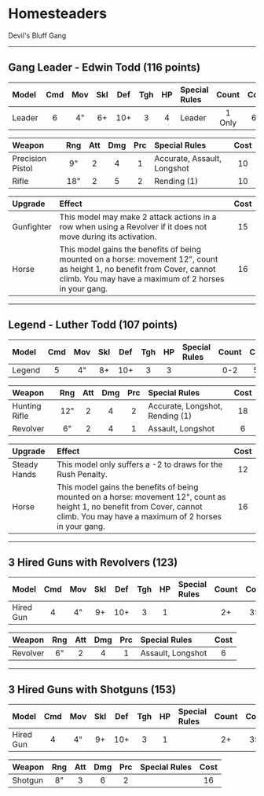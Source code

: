 # Homesteaders

Devil's Bluff Gang

---

## Gang Leader - Edwin Todd (116 points)

| Model      | Cmd | Mov | Skl | Def | Tgh | HP  | Special Rules      | Count  | Cost |
| :--------- | :-: | :-: | :-: | :-: | :-: | :-: | :----------------- | :----: | :--: |
| Leader     |  6  |  4" |  6+ | 10+ |  3  |  4  | Leader             | 1 Only | 65   |

| Weapon            | Rng | Att | Dmg | Prc | Special Rules                    | Cost |
| :---------------- | :-: | :-: | :-: | :-: | :------------------------------- | :--: |
| Precision Pistol  | 9"  |  2  |  4  |  1  | Accurate, Assault, Longshot      | 10   |
| Rifle             | 18" |  2  |  5  |  2  | Rending (1)                      | 10   |

| Upgrade | Effect | Cost |
| :------ | :----- | :--: |
| Gunfighter | This model may make 2 attack actions in a row when using a Revolver if it does not move during its activation. | 15 |
| Horse | This model gains the benefits of being mounted on a horse: movement 12", count as height 1, no benefit from Cover, cannot climb. You may have a maximum of 2 horses in your gang. | 16 |

---

## Legend - Luther Todd (107 points)

| Model      | Cmd | Mov | Skl | Def | Tgh | HP  | Special Rules      | Count  | Cost |
| :--------- | :-: | :-: | :-: | :-: | :-: | :-: | :----------------- | :----: | :--: |
| Legend     |  5  |  4" |  8+ | 10+ |  3  |  3  |                    | 0-2    | 55   |

| Weapon            | Rng | Att | Dmg | Prc | Special Rules                    | Cost |
| :---------------- | :-: | :-: | :-: | :-: | :------------------------------- | :--: |
| Hunting Rifle     | 12" |  2  |  4  |  2  | Accurate, Longshot, Rending (1)  | 18   |
| Revolver          | 6"  |  2  |  4  |  1  | Assault, Longshot                | 6    |

| Upgrade | Effect | Cost |
| :------ | :----- | :--: |
| Steady Hands | This model only suffers a -2 to draws for the Rush Penalty. | 12 |
| Horse | This model gains the benefits of being mounted on a horse: movement 12", count as height 1, no benefit from Cover, cannot climb. You may have a maximum of 2 horses in your gang. | 16 |

---

## 3 Hired Guns with Revolvers (123)

| Model      | Cmd | Mov | Skl | Def | Tgh | HP  | Special Rules      | Count  | Cost |
| :--------- | :-: | :-: | :-: | :-: | :-: | :-: | :----------------- | :----: | :--: |
| Hired Gun  |  4  |  4" |  9+ | 10+ |  3  |  1  |                    | 2+     | 35   |

| Weapon            | Rng | Att | Dmg | Prc | Special Rules                    | Cost |
| :---------------- | :-: | :-: | :-: | :-: | :------------------------------- | :--: |
| Revolver          | 6"  |  2  |  4  |  1  | Assault, Longshot                | 6    |

---

## 3 Hired Guns with Shotguns (153)

| Model      | Cmd | Mov | Skl | Def | Tgh | HP  | Special Rules      | Count  | Cost |
| :--------- | :-: | :-: | :-: | :-: | :-: | :-: | :----------------- | :----: | :--: |
| Hired Gun  |  4  |  4" |  9+ | 10+ |  3  |  1  |                    | 2+     | 35   |

| Weapon            | Rng | Att | Dmg | Prc | Special Rules                    | Cost |
| :---------------- | :-: | :-: | :-: | :-: | :------------------------------- | :--: |
| Shotgun           | 8"  |  3  |  6  |  2  |                                  | 16   |